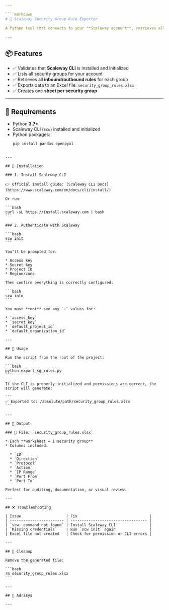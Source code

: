 ```yaml
---

````markdown
# 🔐 Scaleway Security Group Rule Exporter

A Python tool that connects to your **Scaleway account**, retrieves all **security groups and their rules**, and exports the data into a structured **Excel file** — with one worksheet per security group for clarity and simplicity.

---
```


## 📦 Features

- ✅ Validates that **Scaleway CLI** is installed and initialized
- ✅ Lists all security groups for your account
- ✅ Retrieves all **inbound/outbound rules** for each group
- ✅ Exports data to an Excel file: `security_group_rules.xlsx`
- ✅ Creates one **sheet per security group**

---

## 🧰 Requirements

- Python **3.7+**
- Scaleway CLI (`scw`) installed and initialized
- Python packages:
  ```bash
  pip install pandas openpyxl
````

---

## 🧱 Installation

### 1. Install Scaleway CLI

👉 Official install guide: [Scaleway CLI Docs](https://www.scaleway.com/en/docs/cli/install/)

Or run:

```bash
curl -sL https://install.scaleway.com | bash
```

### 2. Authenticate with Scaleway

```bash
scw init
```

You’ll be prompted for:

* Access key
* Secret key
* Project ID
* Region/zone

Then confirm everything is correctly configured:

```bash
scw info
```

You must **not** see any `-` values for:

* `access_key`
* `secret_key`
* `default_project_id`
* `default_organization_id`

---

## 🚀 Usage

Run the script from the root of the project:

```bash
python export_sg_rules.py
```

If the CLI is properly initialized and permissions are correct, the script will generate:

```
✅ Exported to: /absolute/path/security_group_rules.xlsx
```

---

## 📁 Output

### 🔸 File: `security_group_rules.xlsx`

* Each **worksheet = 1 security group**
* Columns included:

  * `ID`
  * `Direction`
  * `Protocol`
  * `Action`
  * `IP Range`
  * `Port From`
  * `Port To`

Perfect for auditing, documentation, or visual review.

---

## ❌ Troubleshooting

| Issue                    | Fix                                |
| ------------------------ | ---------------------------------- |
| `scw: command not found` | Install Scaleway CLI               |
| `Missing credentials`    | Run `scw init` again               |
| Excel file not created   | Check for permission or CLI errors |

---

## 🧹 Cleanup

Remove the generated file:

```bash
rm security_group_rules.xlsx
```

---

## 🪪 Adrasys

---